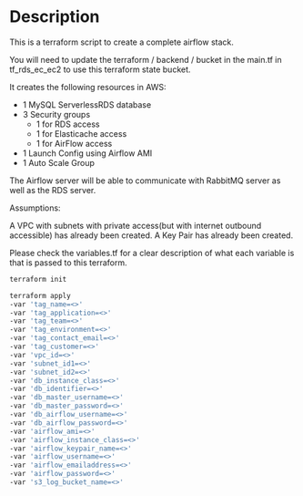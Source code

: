 # Description

This is a terraform script to create a complete airflow stack.

You will need to update the terraform / backend / bucket in the main.tf in tf_rds_ec_ec2 to use this terraform state bucket.

It creates the following resources in AWS:

- 1 MySQL ServerlessRDS database
- 3 Security groups
  - 1 for RDS access
  - 1 for Elasticache access
  - 1 for AirFlow access
- 1 Launch Config using Airflow AMI
- 1 Auto Scale Group

The Airflow server will be able to communicate with RabbitMQ server as well as the RDS server.

Assumptions:

A VPC with subnets with private access(but with internet outbound accessible) has already been created.
A Key Pair has already been created.

Please check the variables.tf for a clear description of what each variable is that is passed to this terraform.

```bash
terraform init
```

```bash
terraform apply
-var 'tag_name=<>'
-var 'tag_application=<>'
-var 'tag_team=<>'
-var 'tag_environment=<>'
-var 'tag_contact_email=<>'
-var 'tag_customer=<>'
-var 'vpc_id=<>'
-var 'subnet_id1=<>'
-var 'subnet_id2=<>'
-var 'db_instance_class=<>'
-var 'db_identifier=<>'
-var 'db_master_username=<>'
-var 'db_master_password=<>'
-var 'db_airflow_username=<>'
-var 'db_airflow_password=<>'
-var 'airflow_ami=<>'
-var 'airflow_instance_class=<>'
-var 'airflow_keypair_name=<>'
-var 'airflow_username=<>'
-var 'airflow_emailaddress=<>'
-var 'airflow_password=<>'
-var 's3_log_bucket_name=<>'
```
